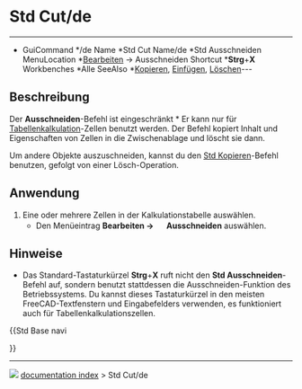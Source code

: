 # Std Cut/de
---
- GuiCommand   */de
   Name   *Std Cut
   Name/de   *Std Ausschneiden
   MenuLocation   *[Bearbeiten](Std_Edit_Menu/de.md) → Ausschneiden
   Shortcut   ***Strg**+**X**
   Workbenches   *Alle
   SeeAlso   *[Kopieren](Std_Copy/de.md), [Einfügen](Std_Paste/de.md), [Löschen](Std_Delete/de.md)---

## Beschreibung

Der **Ausschneiden**-Befehl ist eingeschränkt   * Er kann nur für [Tabellenkalkulation](Spreadsheet_Workbench/de.md)-Zellen benutzt werden. Der Befehl kopiert Inhalt und Eigenschaften von Zellen in die Zwischenablage und löscht sie dann.

Um andere Objekte auszuschneiden, kannst du den [Std Kopieren](Std_Copy/de.md)-Befehl benutzen, gefolgt von einer Lösch-Operation.

## Anwendung

1.  Eine oder mehrere Zellen in der Kalkulationstabelle auswählen.
    -   Den Menüeintrag **Bearbeiten → <img src="images/Std_Cut.svg" width=16px> Ausschneiden** auswählen.

## Hinweise

-   Das Standard-Tastaturkürzel **Strg**+**X** ruft nicht den **Std Ausschneiden**-Befehl auf, sondern benutzt stattdessen die Ausschneiden-Funktion des Betriebssystems. Du kannst dieses Tastaturkürzel in den meisten FreeCAD-Textfenstern und Eingabefelders verwenden, es funktioniert auch für Tabellenkalkulationszellen.





{{Std Base navi

}}



---
![](images/Right_arrow.png) [documentation index](../README.md) > Std Cut/de
